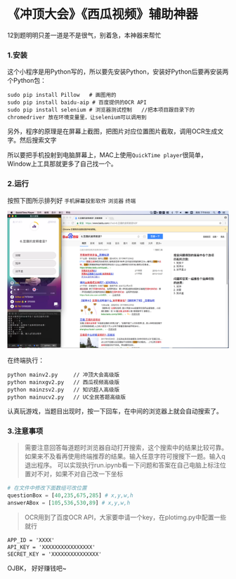 # 《冲顶大会》《西瓜视频》辅助神器

12到题明明只差一道是不是很气，别着急，本神器来帮忙

### 1.安装

这个小程序是用Python写的，所以要先安装Python，安装好Python后要再安装两个Python包：

```shell
sudo pip install Pillow   # 画图用的
sudo pip install baidu-aip # 百度提供的OCR API
sudo pip install selenium # 浏览器测试控制   //把本项目跟目录下的chromedriver 放在环境变量里，让selenium可以调用到
```

另外，程序的原理是在屏幕上截图，把图片对应位置图片截取，调用OCR生成文字。然后搜索文字

所以要把手机投射到电脑屏幕上，MAC上使用`QuickTime player`很简单，Window上工具那就更多了自己找一个。

### 2.运行

按照下图所示排列好 `手机屏幕投影软件`   `浏览器`  `终端`

![辅助](./testImage/image.png)

在终端执行：

```shell
python mainv2.py     // 冲顶大会高级版
python mainxgv2.py   // 西瓜视频高级版
python mainzsv2.py   // 知识超人高级版
python mainucv2.py   // UC全民答题高级版
```

认真玩游戏，当题目出现时，按一下回车，在中间的浏览器上就会自动搜索了。

### 3.注意事项

> 需要注意回答每道题时浏览器自动打开搜索，这个搜索中的结果比较可靠。如果来不及看再使用终端推荐的结果。输入任意字符可搜搜下一题。输入q退出程序。  可以实现执行run.ipynb看一下问题和答案在自己电脑上标注位置对不对，如果不对自己改一下坐标

```python
# 在文件中修改下面数组可改位置
questionBox = [40,235,675,285] # x,y,w,h
answerABox = [105,536,530,89] # x,y,w,h
```

> OCR用到了百度OCR API，大家要申请一个key，在plotimg.py中配置一些就行

```
APP_ID = 'XXXX'
API_KEY = 'XXXXXXXXXXXXXXXX'
SECRET_KEY = 'XXXXXXXXXXXXXXX'
```



OJBK，  好好赚钱吧~





